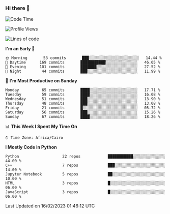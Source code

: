 ### Hi there 👋

<!--
**AMR-KELEG/AMR-KELEG** is a ✨ _special_ ✨ repository because its `README.md` (this file) appears on your GitHub profile.

Here are some ideas to get you started:

- 🔭 I’m currently working on ...
- 🌱 I’m currently learning ...
- 👯 I’m looking to collaborate on ...
- 🤔 I’m looking for help with ...
- 💬 Ask me about ...
- 📫 How to reach me: ...
- 😄 Pronouns: ...
- ⚡ Fun fact: ...
-->

<!--START_SECTION:waka-->
![Code Time](http://img.shields.io/badge/Code%20Time-0%20secs-blue)

![Profile Views](http://img.shields.io/badge/Profile%20Views-3-blue)

![Lines of code](https://img.shields.io/badge/From%20Hello%20World%20I%27ve%20Written-2%20Million%20lines%20of%20code-blue)

**I'm an Early 🐤** 

```text
🌞 Morning       53 commits       ███░░░░░░░░░░░░░░░░░░░░░░   14.44 % 
🌆 Daytime      169 commits       ███████████░░░░░░░░░░░░░░   46.05 % 
🌃 Evening      101 commits       ███████░░░░░░░░░░░░░░░░░░   27.52 % 
🌙 Night         44 commits       ███░░░░░░░░░░░░░░░░░░░░░░   11.99 % 

```
📅 **I'm Most Productive on Sunday** 

```text
Monday          65 commits       ████░░░░░░░░░░░░░░░░░░░░░   17.71 % 
Tuesday         59 commits       ████░░░░░░░░░░░░░░░░░░░░░   16.08 % 
Wednesday       51 commits       ███░░░░░░░░░░░░░░░░░░░░░░   13.90 % 
Thursday        48 commits       ███░░░░░░░░░░░░░░░░░░░░░░   13.08 % 
Friday          21 commits       █░░░░░░░░░░░░░░░░░░░░░░░░   05.72 % 
Saturday        56 commits       ███░░░░░░░░░░░░░░░░░░░░░░   15.26 % 
Sunday          67 commits       ████░░░░░░░░░░░░░░░░░░░░░   18.26 % 

```


📊 **This Week I Spent My Time On** 

```text
⌚︎ Time Zone: Africa/Cairo

```

**I Mostly Code in Python** 

```text
Python                   22 repos            ███████████░░░░░░░░░░░░░░   44.00 % 
C++                      7 repos             ███░░░░░░░░░░░░░░░░░░░░░░   14.00 % 
Jupyter Notebook         5 repos             ██░░░░░░░░░░░░░░░░░░░░░░░   10.00 % 
HTML                     3 repos             █░░░░░░░░░░░░░░░░░░░░░░░░   06.00 % 
JavaScript               3 repos             █░░░░░░░░░░░░░░░░░░░░░░░░   06.00 % 

```



 Last Updated on 16/02/2023 01:46:12 UTC
<!--END_SECTION:waka-->
